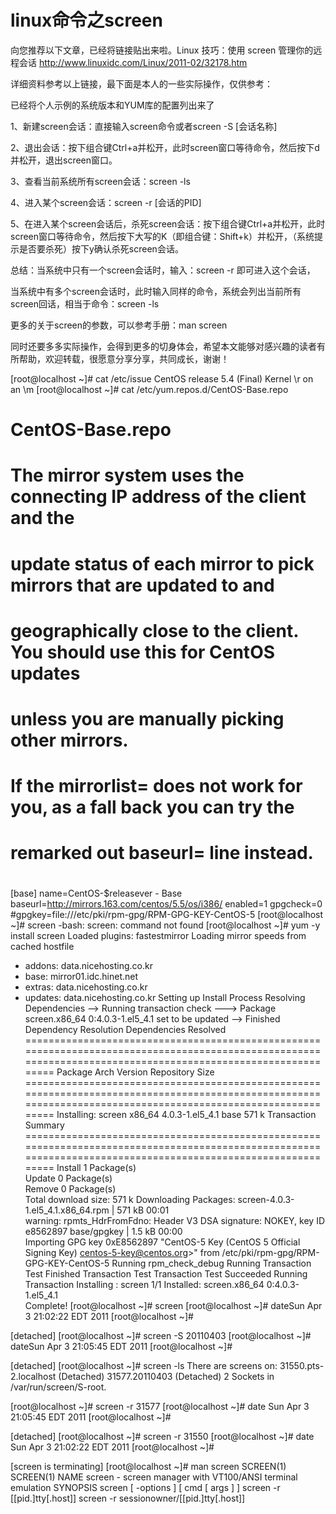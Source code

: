 # linux命令之screen

向您推荐以下文章，已经将链接贴出来啦。Linux 技巧：使用 screen 管理你的远程会话 http://www.linuxidc.com/Linux/2011-02/32178.htm

详细资料参考以上链接，最下面是本人的一些实际操作，仅供参考：

已经将个人示例的系统版本和YUM库的配置列出来了

1、新建screen会话：直接输入screen命令或者screen -S [会话名称]

2、退出会话：按下组合键Ctrl+a并松开，此时screen窗口等待命令，然后按下d并松开，退出screen窗口。

3、查看当前系统所有screen会话：screen -ls

4、进入某个screen会话：screen -r [会话的PID]

5、在进入某个screen会话后，杀死screen会话：按下组合键Ctrl+a并松开，此时screen窗口等待命令，然后按下大写的K（即组合键：Shift+k）并松开，（系统提示是否要杀死）按下y确认杀死screen会话。

总结：当系统中只有一个screen会话时，输入：screen -r 即可进入这个会话，

当系统中有多个screen会话时，此时输入同样的命令，系统会列出当前所有screen回话，相当于命令：screen -ls

更多的关于screen的参数，可以参考手册：man screen

同时还要多多实际操作，会得到更多的切身体会，希望本文能够对感兴趣的读者有所帮助，欢迎转载，很愿意分享分享，共同成长，谢谢！

[root@localhost ~]# cat /etc/issue
CentOS release 5.4 (Final)
Kernel \r on an \m
[root@localhost ~]# cat /etc/yum.repos.d/CentOS-Base.repo
# CentOS-Base.repo
#
# The mirror system uses the connecting IP address of the client and the
# update status of each mirror to pick mirrors that are updated to and
# geographically close to the client.  You should use this for CentOS updates
# unless you are manually picking other mirrors.
#
# If the mirrorlist= does not work for you, as a fall back you can try the 
# remarked out baseurl= line instead.
#
#
[base]
name=CentOS-$releasever - Base
baseurl=http://mirrors.163.com/centos/5.5/os/i386/
enabled=1
gpgcheck=0
#gpgkey=file:///etc/pki/rpm-gpg/RPM-GPG-KEY-CentOS-5
[root@localhost ~]# screen
-bash: screen: command not found
[root@localhost ~]# yum -y install screen
Loaded plugins: fastestmirror
Loading mirror speeds from cached hostfile
 * addons: data.nicehosting.co.kr
 * base: mirror01.idc.hinet.net
 * extras: data.nicehosting.co.kr
 * updates: data.nicehosting.co.kr
Setting up Install Process
Resolving Dependencies
--> Running transaction check
---> Package screen.x86_64 0:4.0.3-1.el5_4.1 set to be updated
--> Finished Dependency Resolution
Dependencies Resolved
==============================================================================================================================================================
 Package                             Arch                                Version                                      Repository                         Size
==============================================================================================================================================================
Installing:
 screen                              x86_64                              4.0.3-1.el5_4.1                              base                              571 k
Transaction Summary
==============================================================================================================================================================
Install      1 Package(s)         
Update       0 Package(s)         
Remove       0 Package(s)         
Total download size: 571 k
Downloading Packages:
screen-4.0.3-1.el5_4.1.x86_64.rpm                                                                                                      | 571 kB     00:01     
warning: rpmts_HdrFromFdno: Header V3 DSA signature: NOKEY, key ID e8562897
base/gpgkey                                                                                                                            | 1.5 kB     00:00     
Importing GPG key 0xE8562897 "CentOS-5 Key (CentOS 5 Official Signing Key) centos-5-key@centos.org>" from /etc/pki/rpm-gpg/RPM-GPG-KEY-CentOS-5
Running rpm_check_debug
Running Transaction Test
Finished Transaction Test
Transaction Test Succeeded
Running Transaction
  Installing     : screen                                                                                                                                 1/1 
Installed:
  screen.x86_64 0:4.0.3-1.el5_4.1                                                                                                                             
Complete!
[root@localhost ~]# screen
[root@localhost ~]# dateSun Apr  3 21:02:22 EDT 2011
[root@localhost ~]#
 
[detached]
[root@localhost ~]# screen -S 20110403
[root@localhost ~]# dateSun Apr  3 21:05:45 EDT 2011
 [root@localhost ~]#
 
[detached]
[root@localhost ~]# screen -ls
There are screens on:
        31550.pts-2.localhost   (Detached)
        31577.20110403  (Detached)
2 Sockets in /var/run/screen/S-root.
 
[root@localhost ~]# screen -r 31577
[root@localhost ~]# date
Sun Apr  3 21:05:45 EDT 2011
[root@localhost ~]#
 
[detached]
[root@localhost ~]# screen -r 31550
[root@localhost ~]# date
Sun Apr  3 21:02:22 EDT 2011
[root@localhost ~]#
 
[screen is terminating]
[root@localhost ~]# man screen
SCREEN(1)                                                            SCREEN(1)
NAME
       screen - screen manager with VT100/ANSI terminal emulation
SYNOPSIS
       screen [ -options ] [ cmd [ args ] ]
       screen -r [[pid.]tty[.host]]
       screen -r sessionowner/[[pid.]tty[.host]]
